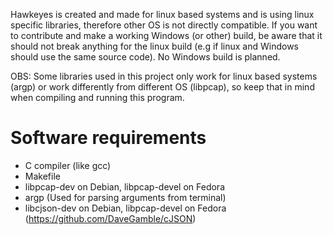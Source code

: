 Hawkeyes is created and made for linux based systems and is using linux specific libraries,
therefore  other OS is not directly compatible. If you want to contribute and make a working Windows (or other)
build, be aware that it should not break anything for the linux build (e.g if linux and Windows should use the same source code).
No Windows build is planned.

OBS: Some libraries used in this project only work for linux based systems (argp) or work differently from different OS (libpcap),
so keep that in mind when compiling and running this program.

# Software requirements
* C compiler (like gcc)
* Makefile
* libpcap-dev on Debian, libpcap-devel on Fedora
* argp (Used for parsing arguments from terminal)
* libcjson-dev on Debian, libpcap-devel on Fedora (https://github.com/DaveGamble/cJSON)
<!-- * libcap-dev (Used to check permissions) Currently not in use -->

